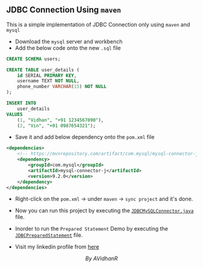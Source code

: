 ## JDBC Connection Using `maven`

This is a simple implementation of JDBC Connection only using `maven` and `mysql`

- Download the `mysql` server and workbench
- Add the below code onto the new `.sql` file
  
```sql
CREATE SCHEMA users;

CREATE TABLE user_details (
    id SERIAL PRIMARY KEY,
	username TEXT NOT NULL,
    phone_number VARCHAR(15) NOT NULL
);

INSERT INTO 
	user_details 
VALUES 
	(1, "Vidhan", "+91 1234567890"), 
	(2, "Vin", "+01 0987654321");
```

- Save it and add below dependency onto the `pom.xml` file
  
```xml
<dependencies>
    <!-- https://mvnrepository.com/artifact/com.mysql/mysql-connector-j -->
    <dependency>
        <groupId>com.mysql</groupId>
        <artifactId>mysql-connector-j</artifactId>
        <version>9.2.0</version>
    </dependency>
</dependencies>
```

- Right-click on the `pom.xml` -> under `maven` -> `sync project` and it's done.
- Now you can run this project by executing the [`JDBCMySQLConnector.java`](src/main/java/itsvidhanreddy/JDBCMySQLConnector.java) file.
- Inorder to run the `Prepared Statement` Demo by executing the [`JDBCPreparedStatement`](src/main/java/itsvidhanreddy/JDBCPreparedStatement.java) file.

- Visit my linkedin profile from [here](https://linkedin.com/in/AVidhanR)

$$By\text{ }AVidhanR$$
